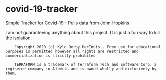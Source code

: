 # covid-19-tracker
Simple Tracker for Covid-19 - Pulls data from John Hopkins

I am not guaranteeing anything about this project. It is just a fun way to kill the isolation.

        Copyright 2020 (c) Kyle Derby MacInnis - Free use for educational purposes is permitted however all rights are restricted and commercialization is strictly prohibited
        
        TERRAFORM is a trademark of Terraform Tech and Software Corp. a regisered company in Alberta and is owned wholly and exclusively by them.